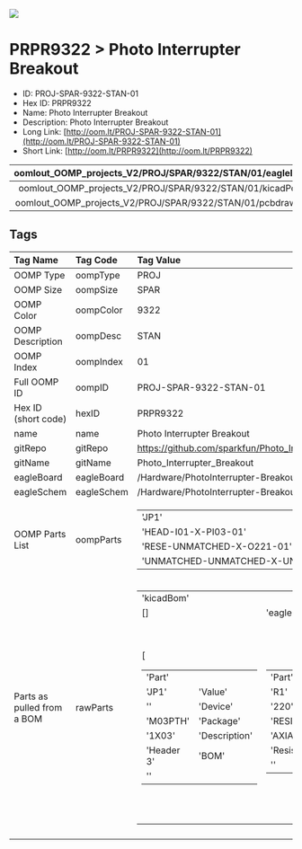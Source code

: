 


  
![][im]
# PRPR9322 > Photo Interrupter Breakout

- ID: PROJ-SPAR-9322-STAN-01
- Hex ID: PRPR9322
- Name: Photo Interrupter Breakout
- Description: Photo Interrupter Breakout
- Long Link: [http://oom.lt/PROJ-SPAR-9322-STAN-01](http://oom.lt/PROJ-SPAR-9322-STAN-01)
- Short Link: [http://oom.lt/PRPR9322](http://oom.lt/PRPR9322)
  

|oomlout_OOMP_projects_V2/PROJ/SPAR/9322/STAN/01/eagleImage.png|oomlout_OOMP_projects_V2/PROJ/SPAR/9322/STAN/01/eagleSchemImage.png|oomlout_OOMP_projects_V2/PROJ/SPAR/9322/STAN/01/kicadPcb3dFront.png|oomlout_OOMP_projects_V2/PROJ/SPAR/9322/STAN/01/kicadPcb3dBack.png|
| :---: | :---: | :---: | :---: |
|oomlout_OOMP_projects_V2/PROJ/SPAR/9322/STAN/01/kicadPcb3d.png|oomlout_OOMP_projects_V2/PROJ/SPAR/9322/STAN/01/bomBack.png|oomlout_OOMP_projects_V2/PROJ/SPAR/9322/STAN/01/bomFront.png|oomlout_OOMP_projects_V2/PROJ/SPAR/9322/STAN/01/pcbdraw.svg|
|oomlout_OOMP_projects_V2/PROJ/SPAR/9322/STAN/01/pcbdrawBack.svg||||

## Tags
  

|Tag Name|Tag Code|Tag Value|
| :--- | :--- | :--- |
|OOMP Type|oompType|PROJ|
|OOMP Size|oompSize|SPAR|
|OOMP Color|oompColor|9322|
|OOMP Description|oompDesc|STAN|
|OOMP Index|oompIndex|01|
|Full OOMP ID|oompID|PROJ-SPAR-9322-STAN-01|
|Hex ID (short code)|hexID|PRPR9322|
|name|name|Photo Interrupter Breakout|
|gitRepo|gitRepo|https://github.com/sparkfun/Photo_Interrupter_Breakout|
|gitName|gitName|Photo_Interrupter_Breakout|
|eagleBoard|eagleBoard|/Hardware/PhotoInterrupter-Breakout.brd|
|eagleSchem|eagleSchem|/Hardware/PhotoInterrupter-Breakout.sch|
|OOMP Parts List|oompParts|<table><tr><td>'JP1'</td></tr><tr><td> 'HEAD-I01-X-PI03-01'</td><td> 'R1'</td></tr><tr><td> 'RESE-UNMATCHED-X-O221-01'</td><td> 'U1'</td></tr><tr><td> 'UNMATCHED-UNMATCHED-X-UNMATCHED-01'</td></tr></table>|
|Parts as pulled from a BOM|rawParts|<table><tr><td>'kicadBom'</td></tr><tr><td> []</td><td> 'eagleBom'</td></tr><tr><td> [<table><tr><td>'Part'</td></tr><tr><td> 'JP1'</td><td> 'Value'</td></tr><tr><td> ''</td><td> 'Device'</td></tr><tr><td> 'M03PTH'</td><td> 'Package'</td></tr><tr><td> '1X03'</td><td> 'Description'</td></tr><tr><td> 'Header 3'</td><td> 'BOM'</td></tr><tr><td> ''</td></tr></table></td><td> <table><tr><td>'Part'</td></tr><tr><td> 'R1'</td><td> 'Value'</td></tr><tr><td> '220'</td><td> 'Device'</td></tr><tr><td> 'RESISTORPTH1'</td><td> 'Package'</td></tr><tr><td> 'AXIAL-0.3'</td><td> 'Description'</td></tr><tr><td> 'Resistor'</td><td> 'BOM'</td></tr><tr><td> ''</td></tr></table></td><td> <table><tr><td>'Part'</td></tr><tr><td> 'U1'</td><td> 'Value'</td></tr><tr><td> 'GP1A57HR'</td><td> 'Device'</td></tr><tr><td> 'GP1A57HR'</td><td> 'Package'</td></tr><tr><td> 'GP1A57HR'</td><td> 'Description'</td></tr><tr><td> ''</td><td> 'BOM'</td></tr><tr><td> ''</td></tr></table></td><td> <table><tr><td>'Part'</td></tr><tr><td> 'U2'</td><td> 'Value'</td></tr><tr><td> 'LOGO-SFESK'</td><td> 'Device'</td></tr><tr><td> 'LOGO-SFESK'</td><td> 'Package'</td></tr><tr><td> 'SFE-LOGO-FLAME'</td><td> 'Description'</td></tr><tr><td> 'Spark Fun Electronics PCB Logo'</td><td> 'BOM'</td></tr><tr><td> ''</td></tr></table>]</td></tr></table>|
||||



[im]: PROJ/SPAR/9322/STAN/01/kicadPcb3d_450.png
